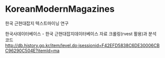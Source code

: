 # KoreanModernMagazines
한국 근현대잡지 텍스트마이닝 연구

한국사데이터베이스 - 한국 근현대잡지데이터베이스 자료 크롤링(rvest 활용)과 분석 코드
http://db.history.go.kr/item/level.do;jsessionid=F42EFD5838C6DE30006CBC96290C504E?itemId=ma
